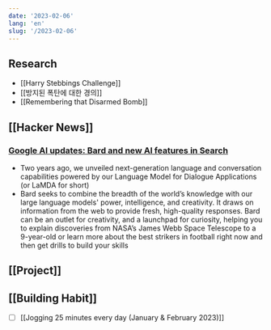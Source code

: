 ```yaml
---
date: '2023-02-06'
lang: 'en'
slug: '/2023-02-06'
---
```


## Research

- [[Harry Stebbings Challenge]]
- [[방지된 폭탄에 대한 경의]]
- [[Remembering that Disarmed Bomb]]

## [[Hacker News]]

### [Google AI updates: Bard and new AI features in Search](https://blog.google/technology/ai/bard-google-ai-search-updates/)
- Two years ago, we unveiled next-generation language and conversation capabilities powered by our Language Model for Dialogue Applications (or LaMDA for short)
- Bard seeks to combine the breadth of the world’s knowledge with our large language models' power, intelligence, and creativity. It draws on information from the web to provide fresh, high-quality responses. Bard can be an outlet for creativity, and a launchpad for curiosity, helping you to explain discoveries from NASA’s James Webb Space Telescope to a 9-year-old or learn more about the best strikers in football right now and then get drills to build your skills

## [[Project]]

## [[Building Habit]]

- [ ] [[Jogging 25 minutes every day (January & February 2023)]]
